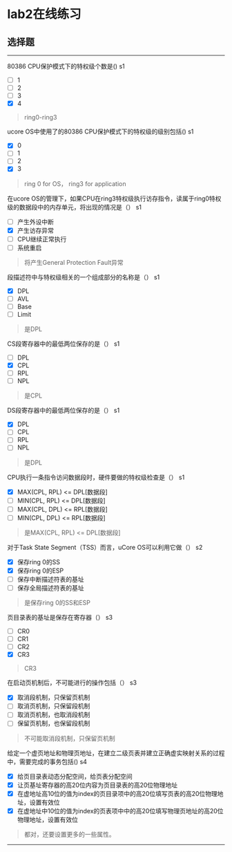 # lab2在线练习


## 选择题

---

80386 CPU保护模式下的特权级个数是()  s1

- [ ] 1
- [ ] 2
- [ ] 3
- [x] 4

> ring0-ring3


ucore OS中使用了的80386 CPU保护模式下的特权级的级别包括()  s1
- [x] 0
- [ ] 1
- [ ] 2
- [x] 3

> ring 0 for OS， ring3 for application


在ucore OS的管理下，如果CPU在ring3特权级执行访存指令，读属于ring0特权级的数据段中的内存单元，将出现的情况是（） s1
- [ ] 产生外设中断
- [x] 产生访存异常
- [ ] CPU继续正常执行
- [ ] 系统重启

> 将产生General Protection Fault异常


段描述符中与特权级相关的一个组成部分的名称是（） s1
- [x] DPL
- [ ] AVL
- [ ] Base
- [ ] Limit

> 是DPL


CS段寄存器中的最低两位保存的是（） s1
- [ ] DPL
- [x] CPL
- [ ] RPL
- [ ] NPL

> 是CPL


DS段寄存器中的最低两位保存的是（） s1
- [x] DPL
- [ ] CPL
- [ ] RPL
- [ ] NPL

> 是DPL


CPU执行一条指令访问数据段时，硬件要做的特权级检查是（） s1
- [x] MAX(CPL, RPL) <= DPL[数据段]
- [ ] MIN(CPL, RPL) <= DPL[数据段]
- [ ] MAX(CPL, DPL) <= RPL[数据段]
- [ ] MIN(CPL, DPL) <= RPL[数据段]

> 是MAX(CPL, RPL) <= DPL[数据段]


对于Task State Segment（TSS）而言，uCore OS可以利用它做（） s2
- [x] 保存ring 0的SS
- [x] 保存ring 0的ESP
- [ ] 保存中断描述符表的基址
- [ ] 保存全局描述符表的基址

> 是保存ring 0的SS和ESP


页目录表的基址是保存在寄存器（） s3
- [ ] CR0
- [ ] CR1
- [ ] CR2
- [x] CR3

> CR3

在启动页机制后，不可能进行的操作包括（） s3
- [x] 取消段机制，只保留页机制
- [ ] 取消页机制，只保留段机制
- [ ] 取消页机制，也取消段机制
- [ ] 保留页机制，也保留段机制

> 不可能取消段机制，只保留页机制


给定一个虚页地址和物理页地址，在建立二级页表并建立正确虚实映射关系的过程中，需要完成的事务包括() s4
- [x] 给页目录表动态分配空间，给页表分配空间
- [x] 让页基址寄存器的高20位内容为页目录表的高20位物理地址
- [x] 在虚地址高10位的值为index的页目录项中的高20位填写页表的高20位物理地址，设置有效位
- [x] 在虚地址中10位的值为index的页表项中中的高20位填写物理页地址的高20位物理地址，设置有效位

> 都对，还要设置更多的一些属性。


---
